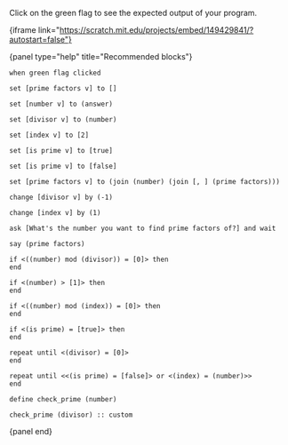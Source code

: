 Click on the green flag to see the expected output of your program.

{iframe link="https://scratch.mit.edu/projects/embed/149429841/?autostart=false"}

{panel type="help" title="Recommended blocks"}

<pre><code class="scratch:split:random">when green flag clicked
</code></pre>

<pre><code class="scratch:split:random">set [prime factors v] to []

set [number v] to (answer)

set [divisor v] to (number)

set [index v] to [2]

set [is prime v] to [true]

set [is prime v] to [false]

set [prime factors v] to (join (number) (join [, ] (prime factors)))

change [divisor v] by (-1)

change [index v] by (1)
</code></pre>

<pre><code class="scratch:split:random">ask [What's the number you want to find prime factors of?] and wait
</code></pre>

<pre><code class="scratch:split:random">say (prime factors)
</code></pre>

<pre><code class="scratch:split:random">if &lt;((number) mod (divisor)) = [0]&gt; then
end

if &lt;(number) &gt; [1]&gt; then
end

if &lt;((number) mod (index)) = [0]&gt; then
end

if &lt;(is prime) = [true]&gt; then
end

repeat until &lt;(divisor) = [0]&gt;
end

repeat until &lt;&lt;(is prime) = [false]&gt; or &lt;(index) = (number)&gt;&gt;
end
</code></pre>

<pre><code class="scratch:split:random">define check_prime (number)

check_prime (divisor) :: custom
</code></pre>

{panel end}